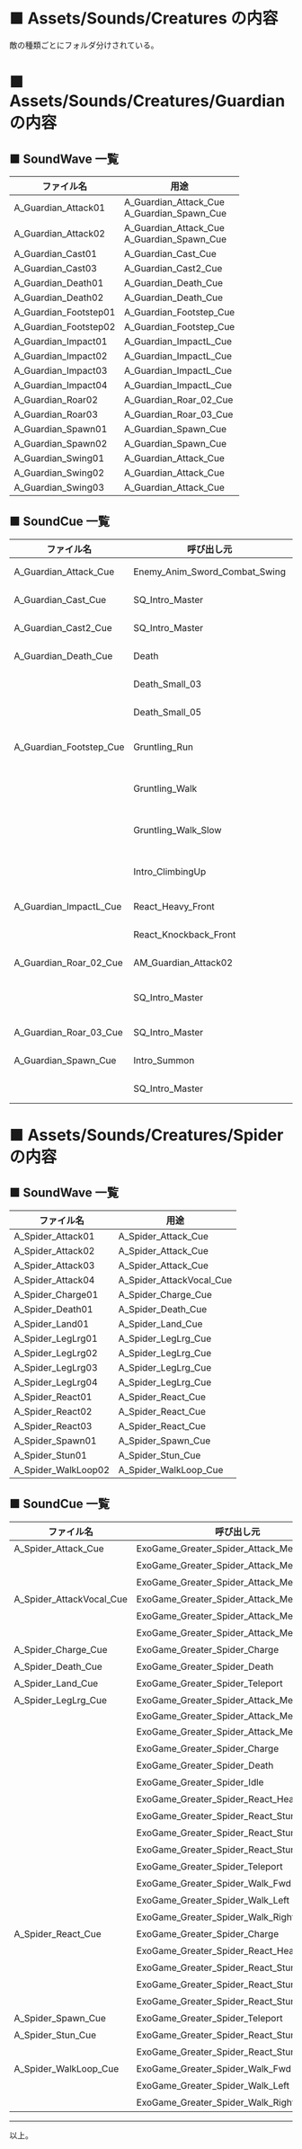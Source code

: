 # ■ Assets/Sounds/Creatures の内容
敵の種類ごとにフォルダ分けされている。

# ■ Assets/Sounds/Creatures/Guardian の内容

## ■ SoundWave 一覧
| ファイル名 | 用途 |
| ----- | ----- |
| A_Guardian_Attack01 | A_Guardian_Attack_Cue<br>A_Guardian_Spawn_Cue |
| A_Guardian_Attack02 | A_Guardian_Attack_Cue<br>A_Guardian_Spawn_Cue |
| A_Guardian_Cast01 | A_Guardian_Cast_Cue |
| A_Guardian_Cast03 | A_Guardian_Cast2_Cue |
| A_Guardian_Death01 | A_Guardian_Death_Cue |
| A_Guardian_Death02 | A_Guardian_Death_Cue |
| A_Guardian_Footstep01 | A_Guardian_Footstep_Cue |
| A_Guardian_Footstep02 | A_Guardian_Footstep_Cue |
| A_Guardian_Impact01 | A_Guardian_ImpactL_Cue |
| A_Guardian_Impact02 | A_Guardian_ImpactL_Cue |
| A_Guardian_Impact03 | A_Guardian_ImpactL_Cue |
| A_Guardian_Impact04 | A_Guardian_ImpactL_Cue |
| A_Guardian_Roar02 | A_Guardian_Roar_02_Cue |
| A_Guardian_Roar03 | A_Guardian_Roar_03_Cue |
| A_Guardian_Spawn01 | A_Guardian_Spawn_Cue |
| A_Guardian_Spawn02 | A_Guardian_Spawn_Cue |
| A_Guardian_Swing01 | A_Guardian_Attack_Cue |
| A_Guardian_Swing02 | A_Guardian_Attack_Cue |
| A_Guardian_Swing03 | A_Guardian_Attack_Cue |

## ■ SoundCue 一覧
| ファイル名 | 呼び出し元 | 属性 |
| ----- | ----- | ----- |
| A_Guardian_Attack_Cue | Enemy_Anim_Sword_Combat_Swing | Notifiesで指定 |
| A_Guardian_Cast_Cue | SQ_Intro_Master | Audio で指定 |
| A_Guardian_Cast2_Cue | SQ_Intro_Master | Audio で指定 |
| A_Guardian_Death_Cue | Death | Notifiesで指定 |
| | Death_Small_03 | Notifiesで指定 |
| | Death_Small_05 | Notifiesで指定 |
| A_Guardian_Footstep_Cue | Gruntling_Run | Notifiesで指定(4回) |
| | Gruntling_Walk | Notifiesで指定(2回) |
| | Gruntling_Walk_Slow | Notifiesで指定(2回) |
| | Intro_ClimbingUp | Notifiesで指定(2回) |
| A_Guardian_ImpactL_Cue | React_Heavy_Front | Notifiesで指定 |
| | React_Knockback_Front | Notifiesで指定 |
| A_Guardian_Roar_02_Cue | AM_Guardian_Attack02 | Notifiesで指定 |
| | SQ_Intro_Master | Audio で指定(2回) |
| A_Guardian_Roar_03_Cue | SQ_Intro_Master | Audio で指定 |
| A_Guardian_Spawn_Cue | Intro_Summon | Notifiesで指定 |
| | SQ_Intro_Master | Audio で指定 |

# ■ Assets/Sounds/Creatures/Spider の内容

## ■ SoundWave 一覧
| ファイル名 | 用途 |
| ----- | ----- |
| A_Spider_Attack01 | A_Spider_Attack_Cue |
| A_Spider_Attack02 | A_Spider_Attack_Cue |
| A_Spider_Attack03 | A_Spider_Attack_Cue |
| A_Spider_Attack04 | A_Spider_AttackVocal_Cue |
| A_Spider_Charge01 | A_Spider_Charge_Cue |
| A_Spider_Death01 | A_Spider_Death_Cue |
| A_Spider_Land01 | A_Spider_Land_Cue |
| A_Spider_LegLrg01 | A_Spider_LegLrg_Cue |
| A_Spider_LegLrg02 | A_Spider_LegLrg_Cue |
| A_Spider_LegLrg03 | A_Spider_LegLrg_Cue |
| A_Spider_LegLrg04 | A_Spider_LegLrg_Cue |
| A_Spider_React01 | A_Spider_React_Cue |
| A_Spider_React02 | A_Spider_React_Cue |
| A_Spider_React03 | A_Spider_React_Cue |
| A_Spider_Spawn01 | A_Spider_Spawn_Cue |
| A_Spider_Stun01 | A_Spider_Stun_Cue |
| A_Spider_WalkLoop02 | A_Spider_WalkLoop_Cue |

## ■ SoundCue 一覧
| ファイル名 | 呼び出し元 | 属性 |
| ----- | ----- | ----- |
| A_Spider_Attack_Cue | ExoGame_Greater_Spider_Attack_Melee | Notifiesで指定 |
| | ExoGame_Greater_Spider_Attack_Melee_B | Notifiesで指定 |
| | ExoGame_Greater_Spider_Attack_Melee_C | Notifiesで指定 |
| A_Spider_AttackVocal_Cue | ExoGame_Greater_Spider_Attack_Melee | Notifiesで指定 |
| | ExoGame_Greater_Spider_Attack_Melee_B | Notifiesで指定 |
| | ExoGame_Greater_Spider_Attack_Melee_C | Notifiesで指定 |
| A_Spider_Charge_Cue | ExoGame_Greater_Spider_Charge | Notifiesで指定 |
| A_Spider_Death_Cue | ExoGame_Greater_Spider_Death | Notifiesで指定 |
| A_Spider_Land_Cue | ExoGame_Greater_Spider_Teleport | Notifiesで指定 |
| A_Spider_LegLrg_Cue | ExoGame_Greater_Spider_Attack_Melee | Notifiesで指定(3回) |
| | ExoGame_Greater_Spider_Attack_Melee_B | ExoGame_Greater_Spider_Attack_Melee | Notifiesで指定(2回) |
| | ExoGame_Greater_Spider_Attack_Melee_C | Notifiesで指定 |
| | ExoGame_Greater_Spider_Charge | Notifiesで指定(3回)  |
| | ExoGame_Greater_Spider_Death | Notifiesで指定 |
| | ExoGame_Greater_Spider_Idle | Notifiesで指定(2回) |
| | ExoGame_Greater_Spider_React_Heavy_Front | Notifiesで指定(2回) |
| | ExoGame_Greater_Spider_React_Stunned | Notifiesで指定(3回) |
| | ExoGame_Greater_Spider_React_Stunned_Enter | Notifiesで指定(2回) |
| | ExoGame_Greater_Spider_React_Stunned_Exit | Notifiesで指定(2回) |
| | ExoGame_Greater_Spider_Teleport | Notifiesで指定 |
| | ExoGame_Greater_Spider_Walk_Fwd | Notifiesで指定(2回) |
| | ExoGame_Greater_Spider_Walk_Left | Notifiesで指定(2回) |
| | ExoGame_Greater_Spider_Walk_Right | Notifiesで指定(2回) |
| A_Spider_React_Cue | ExoGame_Greater_Spider_Charge | Notifiesで指定 |
| | ExoGame_Greater_Spider_React_Heavy_Front | Notifiesで指定 |
| | ExoGame_Greater_Spider_React_Stunned | Notifiesで指定(2回) |
| | ExoGame_Greater_Spider_React_Stunned_Enter | Notifiesで指定 |
| | ExoGame_Greater_Spider_React_Stunned_Exit | Notifiesで指定 |
| A_Spider_Spawn_Cue | ExoGame_Greater_Spider_Teleport | Notifiesで指定 |
| A_Spider_Stun_Cue | ExoGame_Greater_Spider_React_Stunned | Notifiesで指定 |
| | ExoGame_Greater_Spider_React_Stunned_Idle | Notifiesで指定 |
| A_Spider_WalkLoop_Cue | ExoGame_Greater_Spider_Walk_Fwd | Notifiesで指定 |
| | ExoGame_Greater_Spider_Walk_Left | Notifiesで指定 |
| | ExoGame_Greater_Spider_Walk_Right | Notifiesで指定 |

----
以上。
